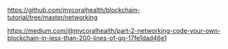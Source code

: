 https://github.com/mycoralhealth/blockchain-tutorial/tree/master/networking

https://medium.com/@mycoralhealth/part-2-networking-code-your-own-blockchain-in-less-than-200-lines-of-go-17fe1dad46e1